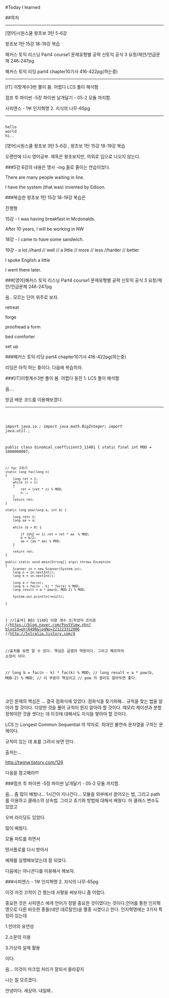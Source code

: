 #Today I learned

##목차
<hr>
[영어]시원스쿨 왕초보 3탄 5-6강


왕초보 1탄 15강 18-19강 복습

해커스 토익 리스닝 Part4 course1 문제유형별 공략 신토익 공식 
 3 요청/제안/언급문제 246-247pg


해커스 토익 리딩 part4 chapter10기사 416-422pg(하는중)


<hr>

[IT]
이항계수3번 풀이 봄. 어렵다 LCS 풀이 해석함

점프 투 파이썬 -5장 파이썬 날개달기 - 05-2 모듈 까지함.

사피엔스  - 1부 인지혁명 2. 지식의 나무-65pg

<hr>
<pre><code>
hello
world
hi..
</code></pre>


[영어]시원스쿨 왕초보 3탄 5-6강 , 왕초보 1탄 15강 18-19강 복습

오랜만에 다시 영어공부.
제목은 왕초보지만, 의외로 입으로 나오지 않는다.

###5강 6강의 내용은 명사 -ing 꼴로 줄이는 연습이었다.

There are many people waiting in line.

I have the system (that was) invented by Edison.


###복습한  왕초보 1탄 15강 18-19강 복습은

진행형

15강 - I was having breakfast in Mcdonalds.

After 10 years, I will be working in NW

18강 - I came to have some sandwich.

19강 - a lot //hard // well // a little // more // less //harder // better

I spoke English a little

I went there later.


###[영어]해커스 토익 리스닝 Part4 course1 문제유형별 공략 신토익 공식 3 요청/제안/언급문제 246-247pg

음.. 모르는 단어 위주로 보자.

retreat

forge

proofread a form

bed comforter

set up


###해커스 토익 리딩 part4 chapter10기사 416-422pg(하는중)

리딩은 아직 하는 중이다. 다음에 복습하자.

###[IT]이항계수3번 풀이 봄. 어렵다 동전 1. LCS 풀이 해석함

음....

방금 배운  코드를 이용해보겠다.
<hr>
<pre>
<code>

import java.io.*;
import java.math.BigInteger;
import java.util.*;
 
public class binomial_coefficient3_11401
{
    static final int MOD = 1000000007;
    
    // fac 구하기
    static long fac(long n)
    {
        long ret = 1;
        while (n > 1)
        {
            ret = (ret * n) % MOD;
            n--;
        }
        return ret;
    }
    
    static long pow(long a, int b) {
        
        long ret= 1;
        long aa = a;
        
        while (b > 0) {
            
            if (b%2 == 1) ret = ret * aa  % MOD;
            b = b/2;
            aa = (aa * aa) % MOD;
        }
            
        return ret;
    }
    
    public static void main(String[] args) throws Exception
    {
        Scanner in = new Scanner(System.in);
        long n = in.nextInt();
        long k = in.nextInt();
        
        long a = fac(n);
        long b = fac(n - k) * fac(k) % MOD;
        long result = a * pow(b, MOD-2) % MOD;
        
        System.out.println(result);
        
    }
}
//[출처] BOJ 11401 이항 계수 3|작성자 흐이준
//https://blog.naver.com/PostView.nhn?blogId=phj8498&logNo=221223312006
//http://5stralia.tistory.com/4

//출처를 보면 알 수 있다.
 핵심은 곱셈의 역원이다.
그리고 페르마의 소정리 이다.

//        long b = fac(n - k) * fac(k) % MOD;
//        long result = a * pow(b, MOD-2) % MOD;
// 이 부분이 핵심이고
// pow 의 원리도 알아두면 좋다.


</code>
</pre>



코인 문제의 핵심은 ... 결국 점화식에 있었다. 점화식을 찾기위해...
규칙을 찾는 법을 알아야 할 것이다.
다양한 것을 풀어 규칙이 뭔지 알아야 할 것이다. 메모리 제이션과 분할 정복이란 것을 썻다는 데 이것에 대해서도 지식을 쌓아야 할 것이다.

LCS 는 Longest Common Sequential 의 약자로.
최대인 불연속 문자열을 구하는 문제이다.

규칙이 있는 데
표를 그려서
보면 안다.

출처는...

http://twinw.tistory.com/126


다음을 참고해라!!!

###점프 투 파이썬 -5장 파이썬 날개달기 - 05-2 모듈 까지함.

음... 좀 많이 배웠나... 1시간이 지나간다...
모듈을 외부에서 끌어오는 법, 그리고 path 를 이용하고 클래스의 상속법. 그리고 초기화 방법에 대해서 배웠다. 아 클래스 변수도 있었고

오버 라이딩도 있었다.

많이 배웠다.

모듈 파트를 하면서

텐서플로를 다시 받아서

예제를 실행해보았는데 잘 되었다.

다음에는 아나콘다를 이용해서 해보자.

###사피엔스  - 1부 인지혁명 2. 지식의 나무-65pg

이것 저것 끄적이 긴 했는데
서평을 써보자니 좀 어렵다.

중요한 것은 사피엔스 에게 언어가 정말 중요한 것이였다는 것이다.언어를 통한 인지혁명으로 다른 비슷한 종들(네안 데르탈인)을 멸종 시켰다고 한다.
인지혁명에는 3가지 특징이 있는데

1.언어의 유연성

2.소문의 이용

3.가상의 실제 활용

이다.

음...
이것이 마크업 처리가 잘되서 올라갈지

나는 잘 모르겠다.

안녕이다. 세상아. 내일봐..